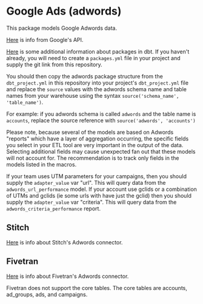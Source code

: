 # Google Ads (adwords)

This package models Google Adwords data.

[Here](https://developers.google.com/adwords/api/docs/appendix/reports) is info
from Google's API.

[Here](https://docs.getdbt.com/docs/package-management) is some additional 
information about packages in dbt. If you haven't already, you will need to create
a `packages.yml` file in your project and supply the git link from this repository.

You should then copy the adwords package structure from the `dbt_project.yml` in
this repository into your project's `dbt_project.yml` file and replace the `source`
values with the adwords schema name and table names from your warehouse using the syntax `source('schema_name', 'table_name')`.

For example: if you adwords schema is called `adwords` and the table name is `accounts`, replace the source reference with `source('adwords', 'accounts')`

Please note, because several of the models are based on Adwords "reports" which
have a layer of aggregation occurring, the specific fields you select in your ETL
tool are very important in the output of the data. Selecting additional fields
may cause unexpected fan out that these models will not account for. The 
recommendation is to track only fields in the models listed in the macros.

If your team uses UTM parameters for your campaigns, then you should supply the 
`adapter_value` var "url". This will query data from the `adwords_url_performance` 
model. If your account use gclids or a combination of UTMs and gclids (ie some urls 
with have just the gclid) then you should supply the `adapter_value` var "criteria". 
This will query data from the `adwords_criteria_performance` report.

## Stitch
[Here](https://www.stitchdata.com/docs/integrations/saas/google-adwords#schema) 
is info about Stitch's Adwords connector. 

## Fivetran
[Here](https://fivetran.com/docs/applications/google-ads/setup-guide) 
is info about Fivetran's Adwords connector.

Fivetran does not support the core tables. The core tables are accounts, ad_groups, ads, and campaigns.